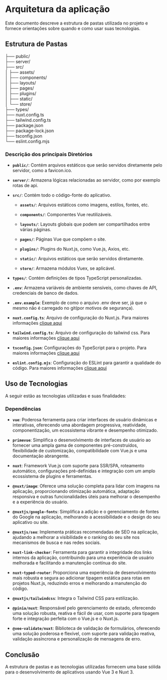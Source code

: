 # Arquitetura da aplicação

Este documento descreve a estrutura de pastas utilizada no projeto e fornece orientações sobre quando e como usar suas tecnologias.

## Estrutura de Pastas

├── public/  
├── server/  
├── src/  
│ ├── assets/  
│ ├── components/  
│ ├── layouts/  
│ ├── pages/  
│ ├── plugins/  
│ ├── static/  
│ └── store/  
├── types/  
├── nuxt.config.ts  
├── tailwind.config.ts  
├── package.json  
├── package-lock.json  
├── tsconfig.json  
└── eslint.config.mjs  

### Descrição dos principais Diretórios

- **`public/`**: Contém arquivos estáticos que serão servidos diretamente pelo servidor, como a favicon.ico.

- **`server/`**: Armazena lógicas relacionadas ao servidor, como por exemplo rotas de api.

- **`src/`**: Contém todo o código-fonte do aplicativo.

  - **`assets/`**: Arquivos estáticos como imagens, estilos, fontes, etc.

  - **`components/`**: Componentes Vue reutilizáveis.

  - **`layouts/`**: Layouts globais que podem ser compartilhados entre várias páginas.

  - **`pages/`**: Páginas Vue que compõem o site.

  - **`plugins/`**: Plugins do Nuxt.js, como Vue.js, Axios, etc.

  - **`static/`**: Arquivos estáticos que serão servidos diretamente.

  - **`store/`**: Armazena módulos Vuex, se aplicável.

- **`types/`**: Contém definições de tipos TypeScript personalizadas.

- **`.env`**: Armazena variáveis de ambiente sensíveis, como chaves de API, credenciais de banco de dados.

- **`.env.example`**: Exemplo de como o arquivo .env deve ser, já que o mesmo não é carregado no git(por motivos de segurança).

- **`nuxt.config.ts`**: Arquivo de configuração do Nuxt.js. Para maiores informações [clique aqui](https://nuxt.com/docs/guide/directory-structure/nuxt-config)

- **`tailwind.config.ts`**: Arquivo de configuração do tailwind css. Para maiores informações [clique aqui](https://tailwindcss.com/docs/configuration)

- **`tsconfig.json`**: Configurações do TypeScript para o projeto. Para maiores informações [clique aqui](https://www.typescriptlang.org/docs/handbook/tsconfig-json.html)

- **`eslint.config.mjs`**: Configuração do ESLint para garantir a qualidade do código. Para maiores informações [clique aqui](https://eslint.org/docs/latest/use/configure/configuration-files)


## Uso de Tecnologias

A seguir estão as tecnologias utilizadas e suas finalidades:

### Dependências

- **`vue`**: Poderosa ferramenta para criar interfaces de usuário dinâmicas e interativas, oferecendo uma abordagem progressiva, reatividade, componentização, um ecossistema vibrante e desempenho otimizado.

- **`primevue`**: Simplifica o desenvolvimento de interfaces de usuário ao fornecer uma ampla gama de componentes pré-construídos, flexibilidade de customização, compatibilidade com Vue.js e uma documentação abrangente.

- **`nuxt`**: Framework Vue.js com suporte para SSR/SPA, roteamento automático, configurações pré-definidas e integração com um amplo ecossistema de plugins e ferramentas.

- **`@nuxt/image`**: Oferece uma solução completa para lidar com imagens na aplicação, proporcionando otimização automática, adaptação responsiva e outras funcionalidades úteis para melhorar o desempenho e a experiência do usuário.

- **`@nuxtjs/google-fonts`**: Simplifica a adição e o gerenciamento de fontes do Google na aplicação, melhorando a acessibilidade e o design do seu aplicativo ou site.

- **`@nuxtjs/seo`**: Implementa práticas recomendadas de SEO na aplicação, ajudando a melhorar a visibilidade e o ranking do seu site nos mecanismos de busca e nas redes sociais.

- **`nuxt-link-checker`**: Ferramenta para garantir a integridade dos links internos da aplicação, contribuindo para uma experiência de usuário melhorada e facilitando a manutenção contínua do site.

- **`nuxt-typed-router`**: Proporciona uma experiência de desenvolvimento mais robusta e segura ao adicionar tipagem estática para rotas em projetos Nuxt.js, reduzindo erros e melhorando a manutenção do código.

- **`@nuxtjs/tailwindcss`**: Integra o Tailwind CSS para estilização.

- **`@pinia/nuxt`**: Responsável pelo gerenciamento de estado, oferecendo uma solução robusta, reativa e fácil de usar, com suporte para tipagem forte e integração perfeita com o Vue.js e o Nuxt.js.

- **`@vee-validate/nuxt`**: Biblioteca de validação de formulários, oferecendo uma solução poderosa e flexível, com suporte para validação reativa, validação assíncrona e personalização de mensagens de erro.

## Conclusão

A estrutura de pastas e as tecnologias utilizadas fornecem uma base sólida para o desenvolvimento de aplicativos usando Vue 3 e Nuxt 3.
